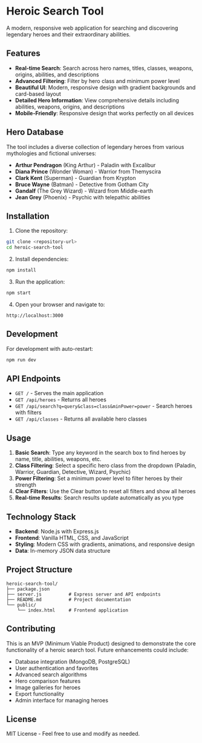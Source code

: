 # Heroic Search Tool

A modern, responsive web application for searching and discovering legendary heroes and their extraordinary abilities.

## Features

- **Real-time Search**: Search across hero names, titles, classes, weapons, origins, abilities, and descriptions
- **Advanced Filtering**: Filter by hero class and minimum power level
- **Beautiful UI**: Modern, responsive design with gradient backgrounds and card-based layout
- **Detailed Hero Information**: View comprehensive details including abilities, weapons, origins, and descriptions
- **Mobile-Friendly**: Responsive design that works perfectly on all devices

## Hero Database

The tool includes a diverse collection of legendary heroes from various mythologies and fictional universes:

- **Arthur Pendragon** (King Arthur) - Paladin with Excalibur
- **Diana Prince** (Wonder Woman) - Warrior from Themyscira
- **Clark Kent** (Superman) - Guardian from Krypton
- **Bruce Wayne** (Batman) - Detective from Gotham City
- **Gandalf** (The Grey Wizard) - Wizard from Middle-earth
- **Jean Grey** (Phoenix) - Psychic with telepathic abilities

## Installation

1. Clone the repository:
```bash
git clone <repository-url>
cd heroic-search-tool
```

2. Install dependencies:
```bash
npm install
```

3. Run the application:
```bash
npm start
```

4. Open your browser and navigate to:
```
http://localhost:3000
```

## Development

For development with auto-restart:
```bash
npm run dev
```

## API Endpoints

- `GET /` - Serves the main application
- `GET /api/heroes` - Returns all heroes
- `GET /api/search?q=query&class=class&minPower=power` - Search heroes with filters
- `GET /api/classes` - Returns all available hero classes

## Usage

1. **Basic Search**: Type any keyword in the search box to find heroes by name, title, abilities, weapons, etc.
2. **Class Filtering**: Select a specific hero class from the dropdown (Paladin, Warrior, Guardian, Detective, Wizard, Psychic)
3. **Power Filtering**: Set a minimum power level to filter heroes by their strength
4. **Clear Filters**: Use the Clear button to reset all filters and show all heroes
5. **Real-time Results**: Search results update automatically as you type

## Technology Stack

- **Backend**: Node.js with Express.js
- **Frontend**: Vanilla HTML, CSS, and JavaScript
- **Styling**: Modern CSS with gradients, animations, and responsive design
- **Data**: In-memory JSON data structure

## Project Structure

```
heroic-search-tool/
├── package.json
├── server.js          # Express server and API endpoints
├── README.md          # Project documentation
└── public/
    └── index.html     # Frontend application
```

## Contributing

This is an MVP (Minimum Viable Product) designed to demonstrate the core functionality of a heroic search tool. Future enhancements could include:

- Database integration (MongoDB, PostgreSQL)
- User authentication and favorites
- Advanced search algorithms
- Hero comparison features
- Image galleries for heroes
- Export functionality
- Admin interface for managing heroes

## License

MIT License - Feel free to use and modify as needed.
